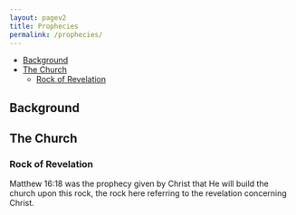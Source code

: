 ```yaml
---
layout: pagev2
title: Prophecies
permalink: /prophecies/
---
```

- [Background](#background)
- [The Church](#the-church)
  - [Rock of Revelation](#rock-of-revelation)

## Background

## The Church

### Rock of Revelation 

Matthew 16:18 was the prophecy given by Christ that He will build the church upon this rock, the rock here referring to the revelation concerning Christ.